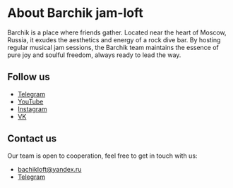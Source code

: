 # About Barchik jam-loft

Barchik is a place where friends gather. Located near the heart of Moscow, Russia, it exudes the aesthetics and energy of a rock dive bar. By hosting regular musical jam sessions, the Barchik team maintains the essence of pure joy and soulful freedom, always ready to lead the way.

## Follow us

- [Telegram](https://t.me/barchikjamloft)
- [YouTube](https://www.youtube.com/channel/UCInaSYKukjIZ4ca1oVx7jpg)
- [Instagram](https://instagram.com/barchikjamloft)
- [VK](https://vk.com/barchikjamloft)

## Contact us

Our team is open to cooperation, feel free to get in touch with us:

- bachikloft@yandex.ru
- [Telegram](https://t.me/barchik_dm)
